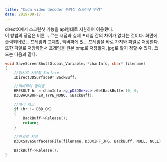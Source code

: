 ```yaml
---
title: "Cuda video decoder 동영상 스크린샷 변경"
date: 2019-09-17
---
```


directX에서 스크린샷 기능을 api형태로 지원하여 이용했다.  
이 방법의 장점은 버튼 누르는 시점과 실제 프레임 간의 차이가 없다는 것이다.
화면에 출력되어있는 프레임과 교체할, 백버퍼에 있는 프레임을 바로 가져와 파일로 저장한다.
또한 파일로 저장하면서 프레임을 원본 bmp로 저장할지, jpg로 할지 정할 수 있다.
코드는 다음과 같다.

~~~cpp
void SaveScreenShot(Global_Variables *chanInfo, char* filename)
{
	//임시로 사용할 Surface
	IDirect3DSurface9* BackBuff;

	//백버퍼의 얻어옴
	HRESULT hr = chanInfo->g_pD3DDevice->GetBackBuffer(0, 0,
    D3DBACKBUFFER_TYPE_MONO, &BackBuff);

	//에러 체크
	if (hr != D3D_OK)
	{
		BackBuff->Release();
		return;
	}

	//파일로 저장
    D3DXSaveSurfaceToFile(filename, D3DXIFF_JPG, BackBuff, NULL, NULL);

	BackBuff->Release();
}
~~~
